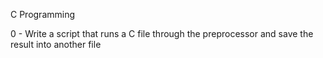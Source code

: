 C Programming

0 - Write a script that runs a C file through the preprocessor and save the result into another file
